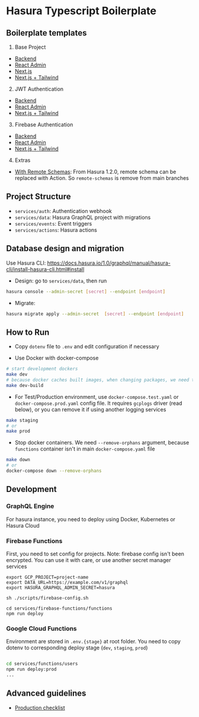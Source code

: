 # Hasura Typescript Boilerplate

## Boilerplate templates

1. Base Project
- [Backend](https://github.com/hgiasac/hasura-typescript-boilerplate)
- [React Admin](https://github.com/hgiasac/ra-hasura-typescript-boilerplate)
- [Next.js](https://github.com/hgiasac/hasura-next-ts-boilerplate)
- [Next.js + Tailwind](https://github.com/hgiasac/hasura-next-ts-boilerplate/tree/tailwind)

2. JWT Authentication
- [Backend](https://github.com/hgiasac/hasura-typescript-boilerplate/tree/auth-jwt)
- [React Admin](https://github.com/hgiasac/ra-hasura-typescript-boilerplate/tree/auth-jwt)
- [Next.js + Tailwind](https://github.com/hgiasac/hasura-next-ts-boilerplate/tree/tailwind)

3. Firebase Authentication
- [Backend](https://github.com/hgiasac/hasura-typescript-boilerplate/tree/auth-firebase)
- [React Admin](https://github.com/hgiasac/ra-hasura-typescript-boilerplate/tree/auth-firebase)
- [Next.js + Tailwind](https://github.com/hgiasac/hasura-next-ts-boilerplate/tree/tailwind-firebase)

4. Extras
- [With Remote Schemas](https://github.com/hgiasac/hasura-typescript-boilerplate/tree/remote-schemas): From Hasura 1.2.0, remote schema can be replaced with Action. So `remote-schemas` is remove from main branches 

## Project Structure

- `services/auth`: Authentication webhook
- `services/data`: Hasura GraphQL project with migrations 
- `services/events`: Event triggers 
- `services/actions`: Hasura actions 

## Database design and migration

Use Hasura CLI: https://docs.hasura.io/1.0/graphql/manual/hasura-cli/install-hasura-cli.html#install

- Design: go to `services/data`, then run 

```bash
hasura console --admin-secret [secret] --endpoint [endpoint]
```

- Migrate: 

```bash
hasura migrate apply --admin-secret  [secret] --endpoint [endpoint]
```

## How to Run

- Copy `dotenv` file to `.env` and edit configuration if necessary

- Use Docker with docker-compose

```bash
# start development dockers
make dev
# because docker caches built images, when changing packages, we need to rebuild containers
make dev-build
```

- For Test/Production environment, use `docker-compose.test.yaml` or `docker-compose.prod.yaml` config file. It requires `gcplogs` driver (read below), or you can remove it if using another logging services

```bash
make staging
# or
make prod
```

- Stop docker containers. We need `--remove-orphans` argument, because `functions` container isn't in main `docker-compose.yaml` file
  
```bash
make down
# or
docker-compose down --remove-orphans
```

## Development

### GraphQL Engine

For hasura instance, you need to deploy using Docker, Kubernetes or Hasura Cloud 

### Firebase Functions

First, you need to set config for projects. Note: firebase config isn't been encrypted. You can use it with care, or use another secret manager services

```
export GCP_PROJECT=project-name
export DATA_URL=https://example.com/v1/graphql
export HASURA_GRAPHQL_ADMIN_SECRET=hasura

sh ./scripts/firebase-config.sh

cd services/firebase-functions/functions
npm run deploy
```

### Google Cloud Functions

Environment are stored in `.env.{stage}` at root folder. You need to copy dotenv to corresponding deploy stage (`dev`, `staging`, `prod`)


```sh

cd services/functions/users
npm run deploy:prod
...

```

## Advanced guidelines

- [Production checklist](docs/production-checklist)
